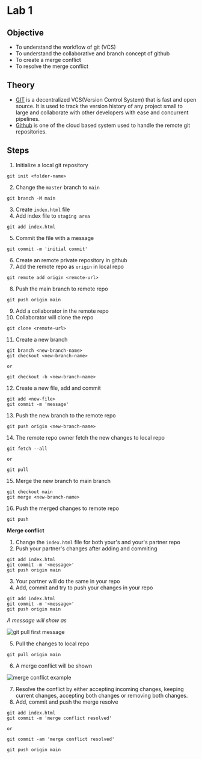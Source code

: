 # Lab 1

## Objective

- To understand the workflow of git (VCS)
- To understand the collaborative and branch concept of github
- To create a merge conflict
- To resolve the merge conflict

## Theory

- [GIT](https://git-scm.com) is a decentralized VCS(Version Control System) that is fast and open source. It is used to track the version history of any project small to large and collaborate with other developers with ease and concurrent pipelines.
- [Github](https://github.com) is one of the cloud based system used to handle the remote git repositories.

## Steps

1. Initialize a local git repository
```
git init <folder-name>
```
2. Change the `master` branch to `main`
```
git branch -M main
```
3. Create `index.html` file
4. Add index file to `staging area`
```
git add index.html
```
5. Commit the file with a message
```
git commit -m 'initial commit'
```
6. Create an remote private repository in github
7. Add the remote repo as `origin` in local repo
```
git remote add origin <remote-url>
```
8. Push the main branch to remote repo
```
git push origin main
```
9. Add a collaborator in the remote repo
10. Collaborator will clone the repo
```
git clone <remote-url>
```
11. Create a new branch
```
git branch <new-branch-name>
git checkout <new-branch-name>

or

git checkout -b <new-branch-name>
```
12. Create a new file, add and commit
```
git add <new-file>
git commit -m 'message'
```
13. Push the new branch to the remote repo
```
git push origin <new-branch-name>
```
14. The remote repo owner fetch the new changes to local repo
```
git fetch --all

or

git pull
```
15. Merge the new branch to main branch
```
git checkout main
git merge <new-branch-name>
```
16. Push the merged changes to remote repo
```
git push
```

**Merge conflict**

1. Change the `index.html` file for both your's and your's partner repo
2. Push your partner's changes after adding and commiting
```
git add index.html
git commit -m '<message>'
git push origin main
```
3. Your partner will do the same in your repo
4. Add, commit and try to push your changes in your repo
```
git add index.html
git commit -m '<message>'
git push origin main
```
*A message will show as*

![git pull first message](https://github.com/Aashish777/EAD-LAB/tree/main/lab1/images/pull-frist.png?raw=true)

5. Pull the changes to local repo
```
git pull origin main
```
6. A merge conflict will be shown

![merge conflict example](https://ihatetomatoes.net/wp-content/uploads/2020/05/img_merge-conflict.png)

7. Resolve the conflict by either accepting incoming changes, keeping current changes, accepting both changes or removing both changes.
8. Add, commit and push the merge resolve
```
git add index.html
git commit -m 'merge conflict resolved'

or

git commit -am 'merge conflict resolved'
```

```
git push origin main
```
